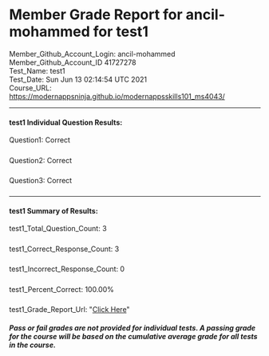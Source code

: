 # Member Grade Report for ancil-mohammed for test1  
   
Member_Github_Account_Login: ancil-mohammed  
Member_Github_Account_ID 41727278  
Test_Name: test1  
Test_Date: Sun Jun 13 02:14:54 UTC 2021  
Course_URL: https://modernappsninja.github.io/modernappsskills101_ms4043/  
   
---  
#### test1 Individual Question Results:  
Question1: Correct  
#####  
Question2: Correct  
#####  
Question3: Correct  
#####  
---  
#### test1 Summary of Results:  
test1_Total_Question_Count: 3  
#####  
test1_Correct_Response_Count: 3  
#####  
test1_Incorrect_Response_Count: 0  
#####  
test1_Percent_Correct: 100.00%  
#####  
test1_Grade_Report_Url: "[Click Here](https://github.com/modernappsninjas/ancil-mohammed/blob/main/static/userdata/courses/modernappsskills101_ms4043/grade_report.pr100.test1.md)"
##### Pass or fail grades are not provided for individual tests. A passing grade for the course will be based on the cumulative average grade for all tests in the course.  
